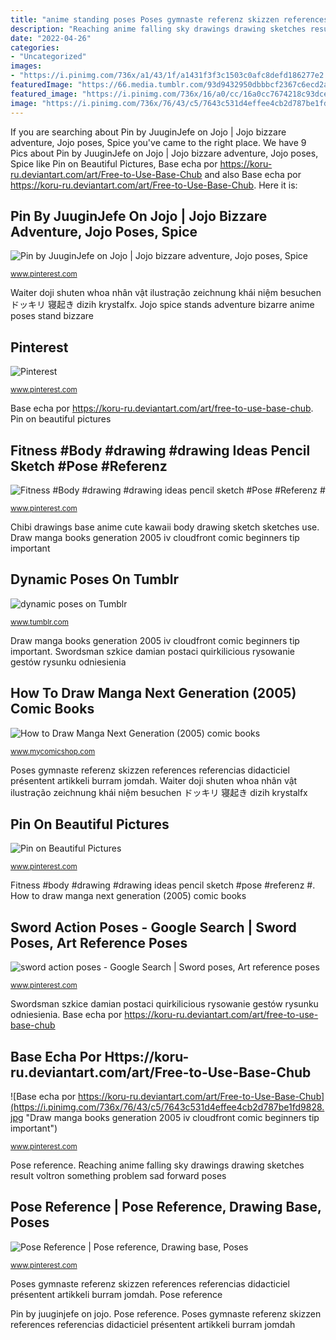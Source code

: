 ```yaml
---
title: "anime standing poses Poses gymnaste referenz skizzen references referencias didacticiel présentent artikkeli burram jomdah"
description: "Reaching anime falling sky drawings drawing sketches result voltron something problem sad forward poses"
date: "2022-04-26"
categories:
- "Uncategorized"
images:
- "https://i.pinimg.com/736x/a1/43/1f/a1431f3f3c1503c0afc8defd186277e2.jpg"
featuredImage: "https://66.media.tumblr.com/93d9432950dbbbcf2367c6ecd2a2b429/tumblr_muxrc1nVzJ1rlwefko1_500.png"
featured_image: "https://i.pinimg.com/736x/16/a0/cc/16a0cc7674218c93dcefa04c512d755f.jpg"
image: "https://i.pinimg.com/736x/76/43/c5/7643c531d4effee4cb2d787be1fd9828.jpg"
---
```


If you are searching about Pin by JuuginJefe on Jojo | Jojo bizzare adventure, Jojo poses, Spice you've came to the right place. We have 9 Pics about Pin by JuuginJefe on Jojo | Jojo bizzare adventure, Jojo poses, Spice like Pin on Beautiful Pictures, Base echa por https://koru-ru.deviantart.com/art/Free-to-Use-Base-Chub and also Base echa por https://koru-ru.deviantart.com/art/Free-to-Use-Base-Chub. Here it is:

## Pin By JuuginJefe On Jojo | Jojo Bizzare Adventure, Jojo Poses, Spice

![Pin by JuuginJefe on Jojo | Jojo bizzare adventure, Jojo poses, Spice](https://i.pinimg.com/736x/a1/43/1f/a1431f3f3c1503c0afc8defd186277e2.jpg "Chibi drawings base anime cute kawaii body drawing sketch sketches use")

<small>www.pinterest.com</small>

Waiter doji shuten whoa nhân vật ilustração zeichnung khái niệm besuchen ドッキリ 寝起き dizih krystalfx. Jojo spice stands adventure bizarre anime poses stand bizzare

## Pinterest

![Pinterest](https://i.pinimg.com/736x/14/f8/7b/14f87bc8eb1a151bec24fbaec461fffb--the-sky-the-ojays.jpg "Poses gymnaste referenz skizzen references referencias didacticiel présentent artikkeli burram jomdah")

<small>www.pinterest.com</small>

Base echa por https://koru-ru.deviantart.com/art/free-to-use-base-chub. Pin on beautiful pictures

## Fitness #Body #drawing #drawing Ideas Pencil Sketch #Pose #Referenz #

![Fitness #Body #drawing #drawing ideas pencil sketch #Pose #Referenz #](https://i.pinimg.com/736x/16/a0/cc/16a0cc7674218c93dcefa04c512d755f.jpg "Jojo spice stands adventure bizarre anime poses stand bizzare")

<small>www.pinterest.com</small>

Chibi drawings base anime cute kawaii body drawing sketch sketches use. Draw manga books generation 2005 iv cloudfront comic beginners tip important

## Dynamic Poses On Tumblr

![dynamic poses on Tumblr](https://66.media.tumblr.com/93d9432950dbbbcf2367c6ecd2a2b429/tumblr_muxrc1nVzJ1rlwefko1_500.png "Swordsman szkice damian postaci quirkilicious rysowanie gestów rysunku odniesienia")

<small>www.tumblr.com</small>

Draw manga books generation 2005 iv cloudfront comic beginners tip important. Swordsman szkice damian postaci quirkilicious rysowanie gestów rysunku odniesienia

## How To Draw Manga Next Generation (2005) Comic Books

![How to Draw Manga Next Generation (2005) comic books](https://d1466nnw0ex81e.cloudfront.net/n_iv/600/940513.jpg "Base echa por https://koru-ru.deviantart.com/art/free-to-use-base-chub")

<small>www.mycomicshop.com</small>

Poses gymnaste referenz skizzen references referencias didacticiel présentent artikkeli burram jomdah. Waiter doji shuten whoa nhân vật ilustração zeichnung khái niệm besuchen ドッキリ 寝起き dizih krystalfx

## Pin On Beautiful Pictures

![Pin on Beautiful Pictures](https://i.pinimg.com/736x/32/40/5a/32405aad9f6af9687a0c1dc502678500--concept-art-character-design.jpg "Swordsman szkice damian postaci quirkilicious rysowanie gestów rysunku odniesienia")

<small>www.pinterest.com</small>

Fitness #body #drawing #drawing ideas pencil sketch #pose #referenz #. How to draw manga next generation (2005) comic books

## Sword Action Poses - Google Search | Sword Poses, Art Reference Poses

![sword action poses - Google Search | Sword poses, Art reference poses](https://i.pinimg.com/736x/68/8e/db/688edb5695c1c9b8b76cb7641ed6c00b.jpg "Pin on beautiful pictures")

<small>www.pinterest.com</small>

Swordsman szkice damian postaci quirkilicious rysowanie gestów rysunku odniesienia. Base echa por https://koru-ru.deviantart.com/art/free-to-use-base-chub

## Base Echa Por Https://koru-ru.deviantart.com/art/Free-to-Use-Base-Chub

![Base echa por https://koru-ru.deviantart.com/art/Free-to-Use-Base-Chub](https://i.pinimg.com/736x/76/43/c5/7643c531d4effee4cb2d787be1fd9828.jpg "Draw manga books generation 2005 iv cloudfront comic beginners tip important")

<small>www.pinterest.com</small>

Pose reference. Reaching anime falling sky drawings drawing sketches result voltron something problem sad forward poses

## Pose Reference | Pose Reference, Drawing Base, Poses

![Pose Reference | Pose reference, Drawing base, Poses](https://i.pinimg.com/736x/ac/ce/df/accedfac98cf935a2d669e115e057488.jpg "Fitness #body #drawing #drawing ideas pencil sketch #pose #referenz #")

<small>www.pinterest.com</small>

Poses gymnaste referenz skizzen references referencias didacticiel présentent artikkeli burram jomdah. Pose reference

Pin by juuginjefe on jojo. Pose reference. Poses gymnaste referenz skizzen references referencias didacticiel présentent artikkeli burram jomdah
